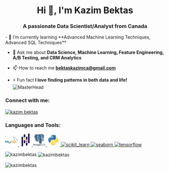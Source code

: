 <h1 align="center">Hi 👋, I'm Kazim Bektas</h1>
<h3 align="center">A passionate Data Scientist/Analyst from Canada</h3>
- 🌱 I’m currently learning **Advanced Machine Learning Techniques, Advanced SQL Techniques**

- 💬 Ask me about **Data Science, Machine Learning, Feature Engineering, A/B Testing, and CRM Analytics**

- 📫 How to reach me **bektaskazimca@gmail.com**

- ⚡ Fun fact **I love finding patterns in both data and life!**                                              
![MasterHead](https://editor.analyticsvidhya.com/uploads/71710meme-2.jpeg)
<h3 align="left">Connect with me:</h3>
<p align="left">
<a href="https://linkedin.com/in/kazim bektas" target="blank"><img align="center" src="https://raw.githubusercontent.com/rahuldkjain/github-profile-readme-generator/master/src/images/icons/Social/linked-in-alt.svg" alt="kazim bektas" height="30" width="40" /></a>
</p>

<h3 align="left">Languages and Tools:</h3>
<p align="left"> <a href="https://www.mysql.com/" target="_blank" rel="noreferrer"> <img src="https://raw.githubusercontent.com/devicons/devicon/master/icons/mysql/mysql-original-wordmark.svg" alt="mysql" width="40" height="40"/> </a> <a href="https://pandas.pydata.org/" target="_blank" rel="noreferrer"> <img src="https://raw.githubusercontent.com/devicons/devicon/2ae2a900d2f041da66e950e4d48052658d850630/icons/pandas/pandas-original.svg" alt="pandas" width="40" height="40"/> </a> <a href="https://www.postgresql.org" target="_blank" rel="noreferrer"> <img src="https://raw.githubusercontent.com/devicons/devicon/master/icons/postgresql/postgresql-original-wordmark.svg" alt="postgresql" width="40" height="40"/> </a> <a href="https://www.python.org" target="_blank" rel="noreferrer"> <img src="https://raw.githubusercontent.com/devicons/devicon/master/icons/python/python-original.svg" alt="python" width="40" height="40"/> </a> <a href="https://scikit-learn.org/" target="_blank" rel="noreferrer"> <img src="https://upload.wikimedia.org/wikipedia/commons/0/05/Scikit_learn_logo_small.svg" alt="scikit_learn" width="40" height="40"/> </a> <a href="https://seaborn.pydata.org/" target="_blank" rel="noreferrer"> <img src="https://seaborn.pydata.org/_images/logo-mark-lightbg.svg" alt="seaborn" width="40" height="40"/> </a> <a href="https://www.tensorflow.org" target="_blank" rel="noreferrer"> <img src="https://www.vectorlogo.zone/logos/tensorflow/tensorflow-icon.svg" alt="tensorflow" width="40" height="40"/> </a> </p>

<p><img align="left" src="https://github-readme-stats.vercel.app/api/top-langs?username=kazimbektas&show_icons=true&locale=en&layout=compact" alt="kazimbektas" /></p>

<p>&nbsp;<img align="center" src="https://github-readme-stats.vercel.app/api?username=kazimbektas&show_icons=true&locale=en" alt="kazimbektas" /></p>

<p><img align="center" src="https://github-readme-streak-stats.herokuapp.com/?user=kazimbektas&" alt="kazimbektas" /></p>

